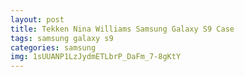 ```yaml
---
layout: post
title: Tekken Nina Williams Samsung Galaxy S9 Case
tags: samsung galaxy s9
categories: samsung
img: 1sUUANP1LzJydmETLbrP_DaFm_7-8gKtY
---
```

